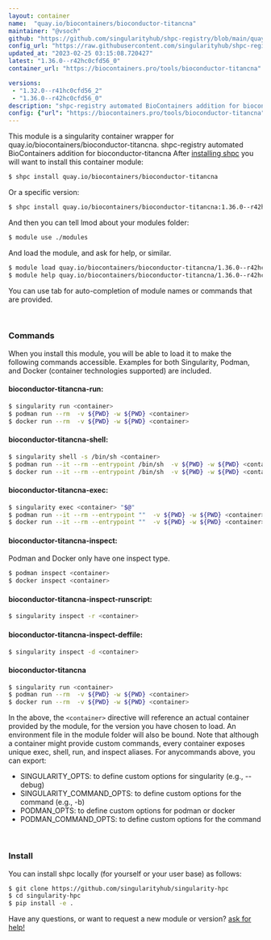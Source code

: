 ```yaml
---
layout: container
name:  "quay.io/biocontainers/bioconductor-titancna"
maintainer: "@vsoch"
github: "https://github.com/singularityhub/shpc-registry/blob/main/quay.io/biocontainers/bioconductor-titancna/container.yaml"
config_url: "https://raw.githubusercontent.com/singularityhub/shpc-registry/main/quay.io/biocontainers/bioconductor-titancna/container.yaml"
updated_at: "2023-02-25 03:15:08.720427"
latest: "1.36.0--r42hc0cfd56_0"
container_url: "https://biocontainers.pro/tools/bioconductor-titancna"

versions:
 - "1.32.0--r41hc0cfd56_2"
 - "1.36.0--r42hc0cfd56_0"
description: "shpc-registry automated BioContainers addition for bioconductor-titancna"
config: {"url": "https://biocontainers.pro/tools/bioconductor-titancna", "maintainer": "@vsoch", "description": "shpc-registry automated BioContainers addition for bioconductor-titancna", "latest": {"1.36.0--r42hc0cfd56_0": "sha256:1231f62e1bf1818f06d24f20b677b5ca922ca7878546b37d0809643ee748bea9"}, "tags": {"1.32.0--r41hc0cfd56_2": "sha256:274cb17823262d460c301873afe9381d09ddf214947007a516acaf4966579a2d", "1.36.0--r42hc0cfd56_0": "sha256:1231f62e1bf1818f06d24f20b677b5ca922ca7878546b37d0809643ee748bea9"}, "docker": "quay.io/biocontainers/bioconductor-titancna"}
---
```


This module is a singularity container wrapper for quay.io/biocontainers/bioconductor-titancna.
shpc-registry automated BioContainers addition for bioconductor-titancna
After [installing shpc](#install) you will want to install this container module:


```bash
$ shpc install quay.io/biocontainers/bioconductor-titancna
```

Or a specific version:

```bash
$ shpc install quay.io/biocontainers/bioconductor-titancna:1.36.0--r42hc0cfd56_0
```

And then you can tell lmod about your modules folder:

```bash
$ module use ./modules
```

And load the module, and ask for help, or similar.

```bash
$ module load quay.io/biocontainers/bioconductor-titancna/1.36.0--r42hc0cfd56_0
$ module help quay.io/biocontainers/bioconductor-titancna/1.36.0--r42hc0cfd56_0
```

You can use tab for auto-completion of module names or commands that are provided.

<br>

### Commands

When you install this module, you will be able to load it to make the following commands accessible.
Examples for both Singularity, Podman, and Docker (container technologies supported) are included.

#### bioconductor-titancna-run:

```bash
$ singularity run <container>
$ podman run --rm  -v ${PWD} -w ${PWD} <container>
$ docker run --rm  -v ${PWD} -w ${PWD} <container>
```

#### bioconductor-titancna-shell:

```bash
$ singularity shell -s /bin/sh <container>
$ podman run --it --rm --entrypoint /bin/sh  -v ${PWD} -w ${PWD} <container>
$ docker run --it --rm --entrypoint /bin/sh  -v ${PWD} -w ${PWD} <container>
```

#### bioconductor-titancna-exec:

```bash
$ singularity exec <container> "$@"
$ podman run --it --rm --entrypoint ""  -v ${PWD} -w ${PWD} <container> "$@"
$ docker run --it --rm --entrypoint ""  -v ${PWD} -w ${PWD} <container> "$@"
```

#### bioconductor-titancna-inspect:

Podman and Docker only have one inspect type.

```bash
$ podman inspect <container>
$ docker inspect <container>
```

#### bioconductor-titancna-inspect-runscript:

```bash
$ singularity inspect -r <container>
```

#### bioconductor-titancna-inspect-deffile:

```bash
$ singularity inspect -d <container>
```



#### bioconductor-titancna

```bash
$ singularity run <container>
$ podman run --rm  -v ${PWD} -w ${PWD} <container>
$ docker run --rm  -v ${PWD} -w ${PWD} <container>
```


In the above, the `<container>` directive will reference an actual container provided
by the module, for the version you have chosen to load. An environment file in the
module folder will also be bound. Note that although a container
might provide custom commands, every container exposes unique exec, shell, run, and
inspect aliases. For anycommands above, you can export:

 - SINGULARITY_OPTS: to define custom options for singularity (e.g., --debug)
 - SINGULARITY_COMMAND_OPTS: to define custom options for the command (e.g., -b)
 - PODMAN_OPTS: to define custom options for podman or docker
 - PODMAN_COMMAND_OPTS: to define custom options for the command

<br>

### Install

You can install shpc locally (for yourself or your user base) as follows:

```bash
$ git clone https://github.com/singularityhub/singularity-hpc
$ cd singularity-hpc
$ pip install -e .
```

Have any questions, or want to request a new module or version? [ask for help!](https://github.com/singularityhub/singularity-hpc/issues)